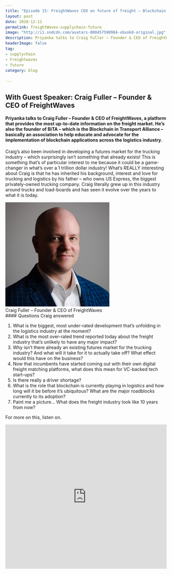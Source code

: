 ```yaml
---
title: "Episode 15: FreightWaves CEO on future of freight – Blockchain, digital marketplaces & Futures trading"
layout: post
date: 2018-12-11
permalink: freightWaves-supplychain-future
image: "http://i1.sndcdn.com/avatars-000457590984-xbxok8-original.jpg"
description: Priyanka talks to Craig Fuller – Founder & CEO of FreightWaves, a platform that provides the most up-to-date information on the freight market. He’s also the founder of BiTA – which is the Blockchain in Transport Alliance – basically an association to help educate and advocate for the implementation of blockchain applications across the logistics industry.
headerImage: false
tag:
- supplychain
- Freightwaves
- future
category: blog

---
```

## With Guest Speaker: Craig Fuller – Founder & CEO of FreightWaves

#### Priyanka talks to Craig Fuller – Founder & CEO of FreightWaves, a platform that provides the most up-to-date information on the freight market. He’s also the founder of BiTA – which is the Blockchain in Transport Alliance – basically an association to help educate and advocate for the implementation of blockchain applications across the logistics industry.

Craig’s also been involved in developing a futures market for the trucking industry – which surprisingly isn’t something that already exists! This is something that’s of particular interest to me because it could be a game-changer in what’s over a 1 trillion dollar industry! What’s REALLY interesting about Craig is that he has inherited his background, interest and love for trucking and logistics by his father – who owns US Express, the biggest privately-owned trucking company. Craig literally grew up in this industry around trucks and load-boards and has seen it evolve over the years to what it is today.

<img src= "/assets/images/craig.jpg" alt="craig" width="325px">
<div class="caption">
    Craig Fuller – Founder & CEO of FreightWaves</div>
#### Questions Craig answered

1. What is the biggest, most under-rated development that’s unfolding in the logistics
industry at the moment?
2. What is the most over-rated trend reported today about the freight industry that’s
unlikely to have any major impact?
3. Why isn’t there already an existing futures market for the trucking industry? And what
will it take for it to actually take off? What effect would this have on the business?
4. Now that incumbents have started coming out with their own digital freight matching
platforms, what does this mean for VC-backed tech start-ups?
5. Is there really a driver shortage?
6. What is the role that blockchain is currently playing in logistics and how long will it be
before it’s ubiquitous? What are the major roadblocks currently to its adoption?
7. Paint me a picture… What does the freight industry look like 10 years from now?


For more on this, listen on.


<iframe width="100%" height="450" scrolling="no" frameborder="no" allow="autoplay" src="https://w.soundcloud.com/player/?url=https%3A//api.soundcloud.com/tracks/543306360&color=%235ba28e&auto_play=false&hide_related=false&show_comments=true&show_user=true&show_reposts=false&show_teaser=true&visual=true"></iframe>








